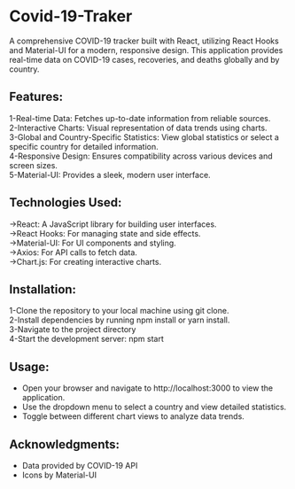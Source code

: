 # Covid-19-Traker
A comprehensive COVID-19 tracker built with React, utilizing React Hooks and Material-UI for a modern, responsive design. This application provides real-time data on COVID-19 cases, recoveries, and deaths globally and by country.

## Features:
1-Real-time Data: Fetches up-to-date information from reliable sources.<br>
2-Interactive Charts: Visual representation of data trends using charts.<br>
3-Global and Country-Specific Statistics: View global statistics or select a specific country for detailed information.<br>
4-Responsive Design: Ensures compatibility across various devices and screen sizes.<br>
5-Material-UI: Provides a sleek, modern user interface.

## Technologies Used:
->React: A JavaScript library for building user interfaces.<br>
->React Hooks: For managing state and side effects.<br>
->Material-UI: For UI components and styling.<br>
->Axios: For API calls to fetch data.<br>
->Chart.js: For creating interactive charts.<br>

## Installation:
1-Clone the repository to your local machine using git clone.<br>
2-Install dependencies by running npm install or yarn install.<br>
3-Navigate to the project directory<br>
4-Start the development server: npm start<br>

## Usage:
<ul>
  <li>Open your browser and navigate to http://localhost:3000 to view the application.</li>
  <li> Use the dropdown menu to select a country and view detailed statistics.</li>
  <li> Toggle between different chart views to analyze data trends.</li>
</ul>

## Acknowledgments:
<ul>
<li>Data provided by COVID-19 API</li>
<li>Icons by Material-UI</li>
</ul>
 
